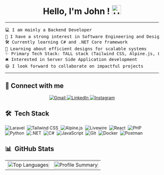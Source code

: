 <h1 align="center">
  Hello, I'm John ! 
  <a href="https://github.com/KihiuJohn" target="_self">
    <img src="https://media.giphy.com/media/hvRJCLFzcasrR4ia7z/giphy.gif" width="30" alt="Hello"/>
  </a>
</h1>

<hr>

<pre>
💻 I am mainly a Backend Developer
📝 I have a strong interest in Software Engineering and Design
🛠️ Currently learning C# and .NET Core framework
🌱 Learning about efficient designs for scalable systems
✨ Primary Tech Stack: TALL stack (Tailwind CSS, Alpine.js, Laravel, Livewire) 🎯
🛎 Interested in Server Side Application development
😃 I look forward to collaborate on impactful projects
</pre>

<hr>

## 🤝 Connect with me

<p align="center">
  <a href="mailto:kihiujohn12@gmail.com">
    <img src="https://img.shields.io/badge/gmail-%23EA4335.svg?style=plastic&logo=gmail&logoColor=white" alt="Gmail"/>
  </a>
  <a href="https://www.linkedin.com/in/john-kihiu-3481b8232/">
    <img src="https://img.shields.io/badge/linkedin-%230A66C2.svg?style=plastic&logo=linkedin&logoColor=white" alt="LinkedIn"/>
  </a>
  <a href="https://www.instagram.com/_migett/">
    <img src="https://img.shields.io/badge/Instagram-%23E4405F.svg?style=plastic&logo=instagram&logoColor=white" alt="Instagram"/>
  </a>
</p>

## 🛠 &nbsp;Tech Stack

![Laravel](https://img.shields.io/badge/-Laravel-05122A?style=flat&logo=laravel)&nbsp;
![Tailwind CSS](https://img.shields.io/badge/-Tailwind%20CSS-05122A?style=flat&logo=tailwind-css)&nbsp;
![Alpine.js](https://img.shields.io/badge/-Alpine.js-05122A?style=flat&logo=alpine.js)&nbsp;
![Livewire](https://img.shields.io/badge/-Livewire-05122A?style=flat&logo=livewire)&nbsp;
![React](https://img.shields.io/badge/-React-05122A?style=flat&logo=react)&nbsp;
![PHP](https://img.shields.io/badge/-PHP-05122A?style=flat&logo=php)&nbsp;
![Python](https://img.shields.io/badge/-Python-05122A?style=flat&logo=python)&nbsp;
![.NET](https://img.shields.io/badge/-.NET-05122A?style=flat&logo=dotnet)&nbsp;
![C#](https://img.shields.io/badge/-C%23-05122A?style=flat&logo=c-sharp)&nbsp;
![JavaScript](https://img.shields.io/badge/-JavaScript-05122A?style=flat&logo=javascript)&nbsp;
![Git](https://img.shields.io/badge/-Git-05122A?style=flat&logo=git)&nbsp;
![Docker](https://img.shields.io/badge/-Docker-05122A?style=flat&logo=docker)&nbsp;
![Postman](https://img.shields.io/badge/-Postman-05122A?style=flat&logo=postman)&nbsp;

## 📊 &nbsp;GitHub Stats

<table align="center">
  <tr>
    <td>
      <img 
        width="100%" 
        src="https://github-readme-stats.vercel.app/api/top-langs/?username=kihiujohn&theme=darcula&show_icons=true&hide_border=true&layout=compact" 
        alt="Top Languages" />
    </td>
    <td>
      <img 
        width="100%" 
        src="https://github-profile-summary-cards.vercel.app/api/cards/profile-details?username=kihiujohn&theme=github_dark" 
        alt="Profile Summary" />
    </td>
  </tr>
</table>
